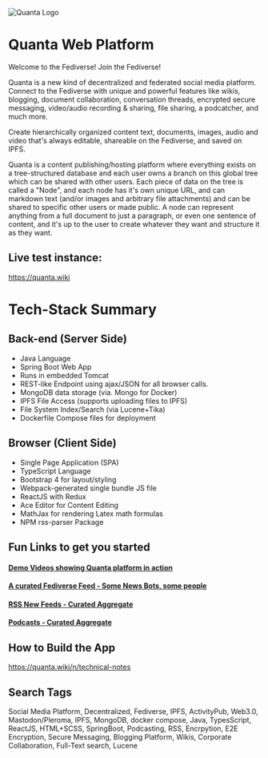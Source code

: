 ![Quanta Logo](https://quanta.wiki/branding/logo-250px-tr.jpg)

# Quanta Web Platform

Welcome to the Fediverse! Join the Fediverse!

Quanta is a new kind of decentralized and federated social media platform. Connect to the Fediverse with unique and powerful features like wikis, blogging, document collaboration, conversation threads, encrypted secure messaging, video/audio recording & sharing, file sharing, a podcatcher, and much more.

Create hierarchically organized content text, documents, images, audio and video that's always editable, shareable on the Fediverse, and saved on IPFS.

Quanta is a content publishing/hosting platform where everything exists on a tree-structured database and each user owns a branch on this global tree which can be shared with other users. Each piece of data on the tree is called a "Node", and each node has it's own unique URL, and can markdown text (and/or images and arbitrary file attachments) and can be shared to specific other users or made public. A node can represent anything from a full document to just a paragraph, or even one sentence of content, and it's up to the user to create whatever they want and structure it as they want.

## Live test instance:

https://quanta.wiki

# Tech-Stack Summary

## Back-end (Server Side)

* Java Language
* Spring Boot Web App
* Runs in embedded Tomcat
* REST-like Endpoint using ajax/JSON for all browser calls.
* MongoDB data storage (via. Mongo for Docker)
* IPFS File Access (supports uploading files to IPFS)
* File System Index/Search (via Lucene+Tika)
* Dockerfile Compose files for deployment

## Browser (Client Side)

* Single Page Application (SPA)
* TypeScript Language
* Bootstrap 4 for layout/styling
* Webpack-generated single bundle JS file
* ReactJS with Redux 
* Ace Editor for Content Editing
* MathJax for rendering Latex math formulas
* NPM rss-parser Package

## Fun Links to get you started

#### [Demo Videos showing Quanta platform in action](https://quanta.wiki/n/screencast)

#### [A curated Fediverse Feed - Some News Bots, some people](https://quanta.wiki/app?tab=feed)

#### [RSS New Feeds - Curated Aggregate](https://quanta.wiki/n/news)

#### [Podcasts - Curated Aggregate](https://quanta.wiki/n/podcasts)

## How to Build the App

https://quanta.wiki/n/technical-notes

## Search Tags

Social Media Platform, Decentralized, Fediverse, IPFS, ActivityPub, Web3.0, Mastodon/Pleroma, IPFS, MongoDB, docker compose, Java, TypesScript, ReactJS, HTML+SCSS, SpringBoot, Podcasting, RSS, Encrpytion, E2E Encryption, Secure Messaging, Blogging Platform, Wikis, Corporate Collaboration, Full-Text search, Lucene